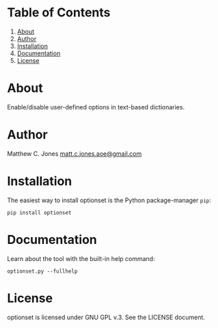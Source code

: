 # Table of Contents

1.  [About](#About)
2.  [Author](#Author)
3.  [Installation](#Installation)
4.  [Documentation](#Documentation)
5.  [License](#License)


# About

Enable/disable user-defined options in text-based dictionaries.

# Author

Matthew C. Jones <matt.c.jones.aoe@gmail.com>

# Installation

The easiest way to install optionset is the Python package-manager `pip`:

    pip install optionset

# Documentation

Learn about the tool with the built-in help command:
    
    optionset.py --fullhelp

# License

optionset is licensed under GNU GPL v.3. See the LICENSE document.

